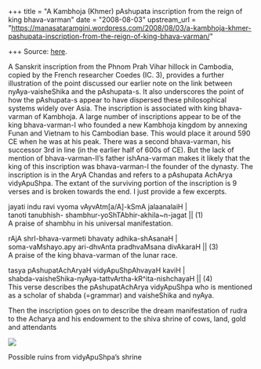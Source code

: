 +++
title = "A Kambhoja (Khmer) pAshupata inscription from the reign of king bhava-varman"
date = "2008-08-03"
upstream_url = "https://manasataramgini.wordpress.com/2008/08/03/a-kambhoja-khmer-pashupata-inscription-from-the-reign-of-king-bhava-varman/"

+++
Source: [here](https://manasataramgini.wordpress.com/2008/08/03/a-kambhoja-khmer-pashupata-inscription-from-the-reign-of-king-bhava-varman/).

A Sanskrit inscription from the Phnom Prah Vihar hillock in Cambodia, copied by the French researcher Coedes (IC. 3), provides a further illustration of the point discussed our earlier note on the link between nyAya-vaisheShika and the pAshupata-s. It also underscores the point of how the pAshupata-s appear to have dispersed these philosophical systems widely over Asia. The inscription is associated with king bhava-varman of Kambhoja. A large number of inscriptions appear to be of the king bhava-varman-I who founded a new Kambhoja kingdom by annexing Funan and Vietnam to his Cambodian base. This would place it around 590 CE when he was at his peak. There was a second bhava-varman, his successor 3rd in line (in the earlier half of 600s of CE). But the lack of mention of bhava-varman-II’s father ishAna-varman makes it likely that the king of this inscription was bhava-varman-I the founder of the dynasty. The inscription is in the AryA Chandas and refers to a pAshupata AchArya vidyApuShpa. The extant of the surviving portion of the inscription is 9 verses and is broken towards the end. I just provide a few excerpts.

jayati indu ravi vyoma vAyvAtm\[a/A\]-kSmA jalaanalaiH \|  
tanoti tanubhish- shambhur-yoShTAbhir-akhila\~n-jagat \|\| (1)  
A praise of shambhu in his universal manifestation.

rAjA shrI-bhava-varmeti bhavaty adhika-shAsanaH \|  
soma-vaMshayo.apy ari-dhvAnta pradhvaMsana divAkaraH \|\| (3)  
A praise of the king bhava-varman of the lunar race.

tasya pAshupatAchAryaH vidyApuShpAhvayaH kaviH \|  
shabda-vaisheShika-nyAya-tattvArtha-kR^ita-nishchayaH \|\| (4)  
This verse describes the pAshupatAchArya vidyApuShpa who is mentioned as a scholar of shabda (=grammar) and vaisheShika and nyAya.

Then the inscription goes on to describe the dream manifestation of rudra to the Acharya and his endowment to the shiva shrine of cows, land, gold and attendants

[![](https://i0.wp.com/farm4.static.flickr.com/3113/2729115138_f5cddb2a88_o.jpg)](http://farm4.static.flickr.com/3113/2729115138_f5cddb2a88_o.jpg)

Possible ruins from vidyApuShpa’s shrine

